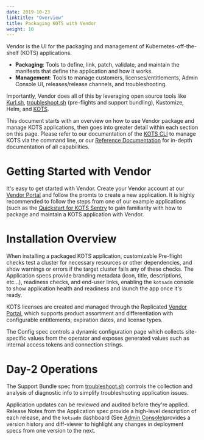 ```yaml
---
date: 2019-10-23
linktitle: "Overview"
title: Packaging KOTS with Vendor
weight: 10
---
```


Vendor is the UI for the packaging and management of Kubernetes-off-the-shelf (KOTS) applications. 

* **Packaging**: Tools to define, link, patch, validate, and maintain the manifests that define the application and how it works. 
* **Management**: Tools to manage customers, licenses/entitlements, Admin Console UI, releases/release channels, and troubleshooting. 

Importantly, Vendor does all of this by leveraging open source tools like [Kurl.sh](https://kurl.sh), [troubleshoot.sh](https://troubleshoot.sh) (pre-flights and support bundling), Kustomize, Helm, and [KOTS](https://kots.io). 

This document starts with an overview on how to use Vendor package and manage KOTS applications, then goes into greater detail within each section on this page. Please refer to our documentation of the [KOTS CLI](https://kots.io/kots-cli/getting-started/) to manage KOTS via the command line, or our [Reference Documentation](/reference/v1beta1/) for in-depth documentation of all capabilities. 

# Getting Started with Vendor

It's easy to get started with Vendor. Create your Vendor account at our [Vendor Portal](https://vendor.replicated.com) and follow the promts to create a new application. It is highly recommended to follow the steps from one of our example applications (such as the [Quickstart for KOTS Sentry](https://github.com/replicatedhq/kots-sentry) to gain familiarity with how to package and maintain a KOTS application with Vendor.  

# Installation Overview
When installing a packaged KOTS application, customizable Pre-flight checks test a cluster for necessary resources or other dependencies, and show warnings or errors if the target cluster fails any of these checks.  The Application specs provide branding metadata (icon, title, descriptions, etc...), readiness checks, and end-user links, enabling the `kotsadm` console to show application health and readiness and launch the app once it's ready.

KOTS licenses are created and managed through the Replicated [Vendor Portal](https://vendor.replicated.com), which supports product assortment and differentiation with configurable entitlements, expiration dates, and license types.

The Config spec controls a dynamic configuration page which collects site-specific values from the operator and exposes generated values such as internal access tokens and connection strings.

# Day-2 Operations

The Support Bundle spec from [troubleshoot.sh](https://troubleshoot.sh) controls the collection and analysis of diagnostic info to simplify troubleshooting application issues.

Application updates can be reviewed and audited before they're applied.  Release Notes from the Application spec provide a high-level description of each release, and the `kotsadm` dashboard (See [Admin Console](/kotsadm/installing/installing-a-kots-app/))provides a version history and diff-viewer to highlight any changes in deployment specs from one version to the next.


